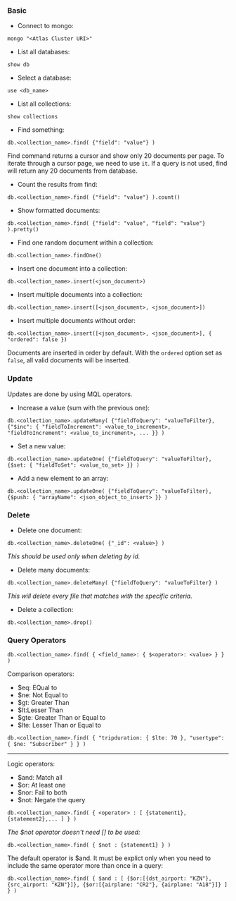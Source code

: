### Basic

- Connect to mongo:
```
mongo "<Atlas Cluster URI>"
```

- List all databases:
```
show db
```

- Select a database:
```
use <db_name>
```

- List all collections:
```
show collections
```

- Find something:
```
db.<collection_name>.find( {"field": "value"} )
```
Find command returns a cursor and show only 20 documents per page. To iterate through a cursor page, we need to use `it`.
If a query is not used, find will return any 20 documents from database.


- Count the results from find:
```
db.<collection_name>.find( {"field": "value"} ).count()
```

- Show formatted documents:
```
db.<collection_name>.find( {"field": "value", "field": "value"} ).pretty()
```

- Find one random document within a collection:
```
db.<collection_name>.findOne()
```

- Insert one document into a collection:
```
db.<collection_name>.insert(<json_document>)
```

- Insert multiple documents into a collection:
```
db.<collection_name>.insert([<json_document>, <json_document>])
```

- Insert multiple documents without order:
```
db.<collection_name>.insert([<json_document>, <json_document>], { "ordered": false })
```
Documents are inserted in order by default. 
With the `ordered` option set as `false`, all valid documents will be inserted.


### Update
Updates are done by using MQL operators.

- Increase a value (sum with the previous one):
```
db.<collection_name>.updateMany( {"fieldToQuery": "valueToFilter}, {"$inc": { "fieldToIncrement": <value_to_increment>, "fieldToIncrement": <value_to_increment>, ... }} )
```

- Set a new value:
```
db.<collection_name>.updateOne( {"fieldToQuery": "valueToFilter}, {$set: { "fieldToSet": <value_to_set> }} )
```

- Add a new element to an array:
```
db.<collection_name>.updateOne( {"fieldToQuery": "valueToFilter}, {$push: { "arrayName": <json_object_to_insert> }} )
```

### Delete

- Delete one document:
```
db.<collection_name>.deleteOne( {"_id": <value>} )
```
_This should be used only when deleting by id._


- Delete many documents:
```
db.<collection_name>.deleteMany( {"fieldToQuery": "valueToFilter} )
```
_This will delete every file that matches with the specific criteria._


- Delete a collection:
```
db.<collection_name>.drop()
```

### Query Operators

```
db.<collection_name>.find( { <field_name>: { $<operator>: <value> } } )
```

Comparison operators:
- $eq: EQual to
- $ne: Not Equal to
- $gt: Greater Than
- $lt:Lesser Than
- $gte: Greater Than or Equal to
- $lte: Lesser Than or Equal to

```
db.<collection_name>.find( { "tripduration: { $lte: 70 }, "usertype": { $ne: "Subscriber" } } )
```

---

Logic operators:
- $and: Match all
- $or: At least one
- $nor: Fail to both
- $not: Negate the query

```
db.<collection_name>.find( { <operator> : [ {statement1},{statement2},... ] } )
```

_The $not operator doesn't need [] to be used:_
```
db.<collection_name>.find( { $not : {statement1} } )
```


The default operator is $and. It must be explict only when you need to include 
the same operator more than once in a query:
```
db.<collection_name>.find( { $and : [ {$or:[{dst_airport: "KZN"}, {src_airport: "KZN"}]}, {$or:[{airplane: "CR2"}, {airplane: "A18"}]} ] } )
```
